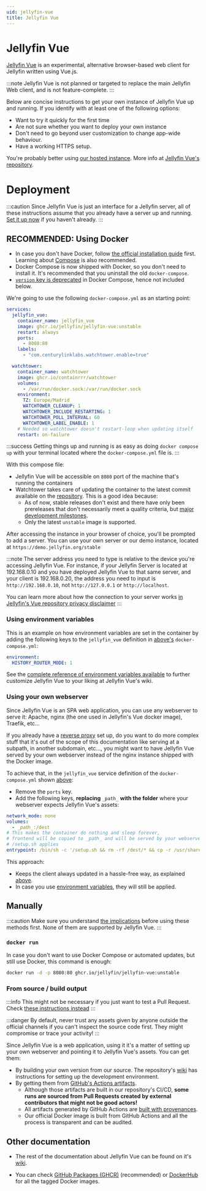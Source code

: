 ```yaml
---
uid: jellyfin-vue
title: Jellyfin Vue
---
```

# Jellyfin Vue

[Jellyfin Vue](https://github.com/jellyfin/jellyfin-vue) is an experimental, alternative browser-based web client for Jellyfin written using Vue.js.

:::note
Jellyfin Vue is not planned or targeted to replace the main Jellyfin Web client, and is not feature-complete.
:::

Below are concise instructions to get your own instance of Jellyfin Vue up and running.
If you identify with at least one of the following options:

* Want to try it quickly for the first time
* Are not sure whether you want to deploy your own instance
* Don't need to go beyond user customization to change app-wide behaviour.
* Have a working HTTPS setup.

You're probably better using [our hosted instance](https://jf-vue.pages.dev).
More info at [Jellyfin Vue's repository](https://github.com/jellyfin/jellyfin-vue).

# Deployment

:::caution
Since Jellyfin Vue is just an interface for a Jellyfin server, all of these instructions assume that you already have a server up and running.
[Set it up now](../installation/index.mdx) if you haven't already.
:::

## RECOMMENDED: Using Docker

* In case you don't have Docker, follow [the official installation guide](https://docs.docker.com/engine/install) first.
Learning about [Compose](https://docs.docker.com/compose) is also recommended.
* Docker Compose is now shipped with Docker, so you don't need to install it. It's recommended that you uninstall
the old `docker-compose`.
* [`version` key is deprecated](https://docs.docker.com/reference/compose-file/version-and-name/#version-top-level-element-obsolete)
in Docker Compose, hence not included below.

We're going to use the following `docker-compose.yml` as an starting point:

```yaml
services:
  jellyfin_vue:
    container_name: jellyfin_vue
    image: ghcr.io/jellyfin/jellyfin-vue:unstable
    restart: always
    ports:
      - 8080:80
    labels:
      - "com.centurylinklabs.watchtower.enable=true"

  watchtower:
    container_name: watchtower
    image: ghcr.io/containrrr/watchtower
    volumes:
      - /var/run/docker.sock:/var/run/docker.sock
    environment:
      TZ: Europe/Madrid
      WATCHTOWER_CLEANUP: 1
      WATCHTOWER_INCLUDE_RESTARTING: 1
      WATCHTOWER_POLL_INTERVAL: 60
      WATCHTOWER_LABEL_ENABLE: 1
    # Needed so watchtower doesn't restart-loop when updating itself
    restart: on-failure
```
<span id="why-updates-needed"></span>

:::success
Getting things up and running is as easy as doing `docker compose up` with your terminal
located where the `docker-compose.yml` file is.
:::

With this compose file:

- Jellyfin Vue will be accessible on `8080` port of the machine that's running the containers
- Watchtower takes care of updating the container to the latest commit available on the [repository](https://github.com/jellyfin/jellyfin-vue).
This is a good idea because:
    * As of now, stable releases don't exist and there have only been prereleases that don't necessarily meet a quality criteria, but
    [major development milestones](https://jellyfin.org/posts/vue-vue3/).
    * Only the latest `unstable` image is supported.

After accessing the instance in your browser of choice, you'll be prompted to add a server. You can use your own server or our demo
instance, located at `https://demo.jellyfin.org/stable`

:::note
The server address you need to type is relative to the device you're accessing Jellyfin Vue. For instance,
if your Jellyfin Server is located at 192.168.0.10 and you have deployed Jellyfin Vue to that same server,
and your client is 192.168.0.20, the address you need to input is `http://192.168.0.10`, not
`http://127.0.0.1` or `http://localhost`.

You can learn more about how the connection to your server works
[in Jellyfin's Vue repository privacy disclaimer](https://github.com/jellyfin/jellyfin-vue#privacy-disclaimer-)
:::

### Using environment variables

This is an example on how environment variables are set in the container by adding the
following keys to the `jellyfin_vue` definition in [above's](#recommended-using-docker-compose) `docker-compose.yml`:

```yaml
environment:
  HISTORY_ROUTER_MODE: 1
```

See the [complete reference of environment variables available](https://github.com/jellyfin/jellyfin-vue/wiki/Configuration)
to further customize Jellyfin Vue to your liking at Jellyfin Vue's wiki.

### Using your own webserver

Since Jellyfin Vue is an SPA web application, you can use any webserver to serve it:
Apache, nginx (the one used in Jellyfin's Vue docker image), Traefik, etc...

If you already have a [reverse proxy](../networking/index.md) set up, do you want to do more complex stuff
that it's out of the scope of this documentation like serving at a subpath, in another subdomain, etc...,
you might want to have Jellyfin Vue served by your own webserver instead of the nginx instance shipped with
the Docker image.

To achieve that, in the `jellyfin_vue` service definition of the `docker-compose.yml` shown [above](#recommended-using-docker-compose):
* Remove the `ports` key.
* Add the following keys, **replacing** `_path_` **with the folder** where your webserver expects Jellyfin Vue's assets:

```yaml
network_mode: none
volumes:
  - _𝘱𝘢𝘵𝘩_:/dest
# This makes the container do nothing and sleep forever,
# frontend will be copied to _𝘱𝘢𝘵𝘩_ and will be served by your webserver
# /setup.sh applies 
entrypoint: /bin/sh -c '/setup.sh && rm -rf /dest/* && cp -r /usr/share/nginx/html/* /dest && sleep infinity'

```

This approach:
* Keeps the client always updated in a hassle-free way, as explained [above](#recommended-using-docker-compose).
* In case you use [environment variables](#using-environment-variables),
they will still be applied.

## Manually

:::caution
Make sure you understand [the implications](#why-updates-needed) before using these methods first.
None of them are supported by Jellyfin Vue.
:::

### `docker run`

In case you don't want to use Docker Compose or automated updates, but still use Docker, this command is enough:

```bash
docker run -d -p 8080:80 ghcr.io/jellyfin/jellyfin-vue:unstable
```

### From source / build output

:::info
This might not be necessary if you just want to test a Pull Request.
Check [these instructions instead](../testing/web/index.md)
:::

:::danger
By default, never trust any assets given by anyone outside the official channels if you can't inspect the source code first.
They might compromise or trace your activity!
:::

Since Jellyfin Vue is a web application, using it it's a matter of setting up your own webserver
and pointing it to Jellyfin Vue's assets. You can get them:

* By building your own version from our source. The repository's [wiki](https://github.com/jellyfin/jellyfin-vue/wiki)
has instructions for setting up the development environment.
* By getting them from [GitHub's Actions artifacts](https://github.com/jellyfin/jellyfin-vue/actions).
  * Although those artifacts are built in our repository's CI/CD,
  **some runs are sourced from Pull Requests created by external contributors that might not be good actors!**
  * All artifacts generated by GitHub Actions are [built with provenances](https://github.com/jellyfin/jellyfin-vue/attestations).
  * Our official Docker image is built from GitHub Actions and all the process is transparent and can be audited.

## Other documentation

* The rest of the documentation about Jellyfin Vue can be found on it's [wiki](https://github.com/jellyfin/jellyfin-vue/wiki).

* You can check [GitHub Packages (GHCR)](https://github.com/jellyfin/jellyfin-vue/pkgs/container/jellyfin-vue) (recommended)
or [DockerHub](https://hub.docker.com/r/jellyfin/jellyfin-vue) for all the tagged Docker images.
